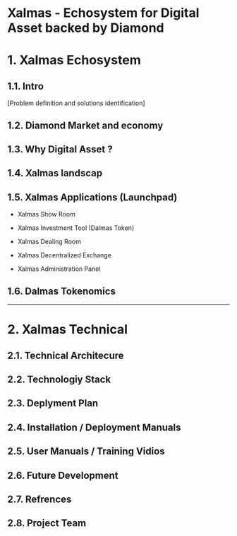 # Xalmas - Echosystem for Digital Asset backed by Diamond 

# 1. Xalmas Echosystem

## 1.1. Intro 
[Problem definition and solutions identification]

## 1.2. Diamond Market and economy 

## 1.3. Why Digital Asset ?

## 1.4. Xalmas landscap 

## 1.5. Xalmas Applications (Launchpad)

- Xalmas Show Room

- Xalmas Investment Tool (Dalmas Token)

- Xalmas Dealing Room 

- Xalmas Decentralized Exchange 

- Xalmas Administration Panel 

## 1.6. Dalmas Tokenomics

---

# 2. Xalmas Technical 

## 2.1. Technical Architecure 

## 2.2. Technologiy Stack 

## 2.3. Deplyment Plan 

## 2.4. Installation / Deployment Manuals 

## 2.5. User Manuals / Training Vidios 

## 2.6. Future Development 

## 2.7. Refrences

## 2.8. Project Team 
